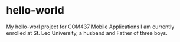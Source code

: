 # hello-world
My hello-worl project for COM437 Mobile Applications
I am currently enrolled at St. Leo University, a husband and Father of three boys.
